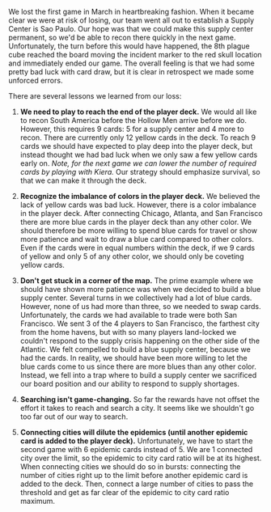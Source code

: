 We lost the first game in March in heartbreaking fashion. When it became clear we were at risk of losing, our team went all out to establish a Supply Center is Sao Paulo. Our hope was that we could make this supply center permanent, so we'd be able to recon there quickly in the next game. Unfortunately, the turn before this would have happened, the 8th plague cube reached the board moving the incident marker to the red skull location and immediately ended our game. The overall feeling is that we had some pretty bad luck with card draw, but it is clear in retrospect we made some unforced errors.

There are several lessons we learned from our loss:

1. **We need to play to reach the end of the player deck.** We would all like to recon South America before the Hollow Men arrive before we do. However, this requires 9 cards: 5 for a supply center and 4 more to recon. There are currently only 12 yellow cards in the deck. To reach 9 cards we should have expected to play deep into the player deck, but instead thought we had bad luck when we only saw a few yellow cards early on. *Note, for the next game we can lower the number of required cards by playing with Kiera.* Our strategy should emphasize survival, so that we can make it through the deck.

1. **Recognize the imbalance of colors in the player deck.** We believed the lack of yellow cards was bad luck. However, there is a color imbalance in the player deck. After connecting Chicago, Atlanta, and San Francisco there are more blue cards in the player deck than any other color. We should therefore be more willing to spend blue cards for travel or show more patience and wait to draw a blue card compared to other colors. Even if the cards were in equal numbers within the deck, if we 9 cards of yellow and only 5 of any other color, we should only be coveting yellow cards.

1. **Don't get stuck in a corner of the map.** The prime example where we should have shown more patience was when we decided to build a blue supply center. Several turns in we collectively had a lot of blue cards. However, none of us had more than three, so we needed to swap cards. Unfortunately, the cards we had available to trade were both San Francisco. We sent 3 of the 4 players to San Francisco, the farthest city from the home havens, but with so many players land-locked we couldn't respond to the supply crisis happening on the other side of the Atlantic. We felt compelled to build a blue supply center, because we had the cards. In reality, we should have been more willing to let the blue cards come to us since there are more blues than any other color. Instead, we fell into a trap where to build a supply center we sacrificed our board position and our ability to respond to supply shortages.

1. **Searching isn't game-changing.** So far the rewards have not offset the effort it takes to reach and search a city. It seems like we shouldn't go too far out of our way to search.

1. **Connecting cities will dilute the epidemics (until another epidemic card is added to the player deck).** Unfortunately, we have to start the second game with 6 epidemic cards instead of 5. We are 1 connected city over the limit, so the epidemic to city card ratio will be at its highest. When connecting cities we should do so in bursts: connecting the number of cities right up to the limit before another epidemic card is added to the deck. Then, connect a large number of cities to pass the threshold and get as far clear of the epidemic to city card ratio maximum.
